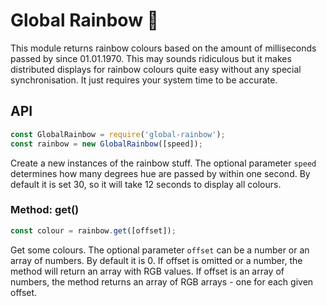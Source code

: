 # Global Rainbow 🌈

This module returns rainbow colours based on the amount of milliseconds passed by since 01.01.1970. This may sounds ridiculous but it makes distributed displays for rainbow colours quite easy without any special synchronisation. It just requires your system time to be accurate.

## API

```js
const GlobalRainbow = require('global-rainbow');
const rainbow = new GlobalRainbow([speed]);
```

Create a new instances of the rainbow stuff. The optional parameter ```speed``` determines how many degrees hue are passed by within one second. By default it is set 30, so it will take 12 seconds to display all colours.

### Method: get()

```js
const colour = rainbow.get([offset]);
```

Get some colours. The optional parameter ```offset``` can be a number or an array of numbers. By default it is 0. If offset is omitted or a number, the method will return an array with RGB values. If offset is an array of numbers, the method returns an array of RGB arrays - one for each given offset.
